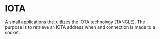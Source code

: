 # IOTA
A small applications that uitlizes the IOTA technology (TANGLE). The purpose is to retrieve an IOTA address when and connection is made to a socket.
